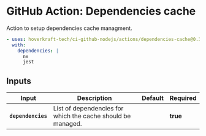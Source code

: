 <!-- start title -->

# GitHub Action: Dependencies cache

<!-- end title -->
<!-- start description -->

Action to setup dependencies cache managment.

<!-- end description -->
<!-- start contents -->
<!-- end contents -->
<!-- start usage -->

```yaml
- uses: hoverkraft-tech/ci-github-nodejs/actions/dependencies-cache@0.3.0
  with:
    dependencies: |
      nx
      jest
```

<!-- end usage -->
<!-- start inputs -->

## Inputs

| **Input**                     | **Description**                                             | **Default** | **Required** |
| ----------------------------- | ----------------------------------------------------------- | ----------- | ------------ |
| **<code>dependencies</code>** | List of dependencies for which the cache should be managed. |             | **true**     |

<!-- end inputs -->
<!-- start outputs -->
<!-- end outputs -->
<!-- start [.github/ghadocs/examples/] -->
<!-- end [.github/ghadocs/examples/] -->
